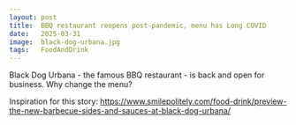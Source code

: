 ```yaml
---
layout: post
title:  BBQ restaurant reopens post-pandemic, menu has Long COVID
date:   2025-03-31
image:  black-dog-urbana.jpg
tags:   FoodAndDrink
---
```


Black Dog Urbana - the famous BBQ restaurant - is back and open for business. Why change the menu?

Inspiration for this story: https://www.smilepolitely.com/food-drink/preview-the-new-barbecue-sides-and-sauces-at-black-dog-urbana/